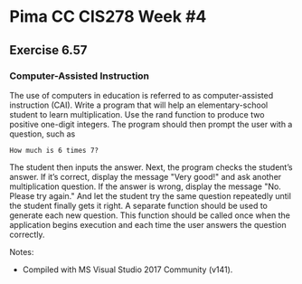 # Pima CC CIS278 Week #4 
## Exercise 6.57 
### Computer-Assisted Instruction

The use of  computers in education is referred to as computer-assisted instruction (CAI). Write a program that will help an elementary-school student to learn multiplication. Use the rand function to produce two positive one-digit integers. The program should then prompt the user with a question, such as
```Text
How much is 6 times 7?
```
The student then inputs the answer. Next, the program checks the student’s answer. If it’s correct, display the message "Very good!" and ask another multiplication question. If the answer is wrong, display the message "No. Please try again." And let the student try the same question repeatedly until the student finally gets it right. A separate function should be used to generate each new question. This function should be called once when the application begins execution and each time the user answers the question correctly.

Notes:
* Compiled with MS Visual Studio 2017 Community (v141).

